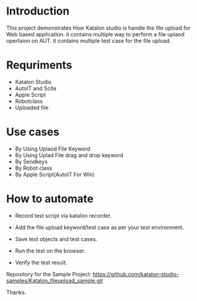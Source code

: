 
# Introduction

This project demonstrates How Katalon studio is handle the file upload for Web based application. it contains multiple way to perform a file uplaod opertaion on AUT.
it contains multiple test case for the file upload.

# Requriments

* Katalon Studio
* AutoIT and Scite
* Apple Script
* Robotclass
* Uploaded file

# Use cases

* By Using Uplaod File Keyword
* By Using Uplad File drag and drop keyword
* By Sendkeys
* By Robot class
* By Apple Script(AutoIT For Win)

# How to automate

* Record test script via katalon recorder.

* Add the file upload keyword/test case as per your test environment.

* Save test objects and test cases.

* Run the test on the browser.

* Verify the test result.

Repository for the Sample Project: https://github.com/katalon-studio-samples/Katalon_fileupload_sample.git

Thanks.

